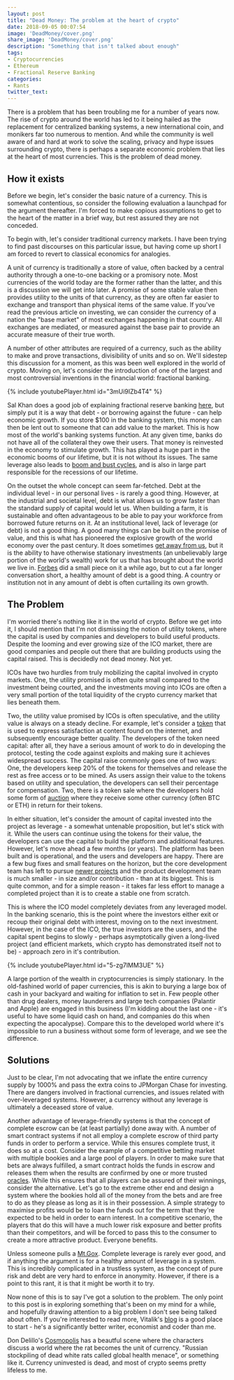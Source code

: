 ```yaml
---
layout: post
title: "Dead Money: The problem at the heart of crypto"
date: 2018-09-05 00:07:54
image: 'DeadMoney/cover.png'
share_image: 'DeadMoney/cover.png'
description: "Something that isn't talked about enough"
tags:
- Cryptocurrencies
- Ethereum
- Fractional Reserve Banking
categories:
- Rants
twitter_text:
---
```


There is a problem that has been troubling me for a number of years now. The rise of crypto around the world has led to it being hailed as the replacement for centralized banking systems, a new international coin, and monikers far too numerous to mention. And while the community is well aware of and hard at work to solve the scaling, privacy and hype issues surrounding crypto, there is perhaps a separate economic problem that lies at the heart of most currencies. This is the problem of dead money.


## How it exists

Before we begin, let's consider the basic nature of a currency. This is somewhat contentious, so consider the following evaluation a launchpad for the argument thereafter. I'm forced to make copious assumptions to get to the heart of the matter in a brief way, but rest assured they are not conceded. 

To begin with, let's consider traditional currency markets. I have been trying to find past discourses on this particular issue, but having come up short I am forced to revert to classical economics for analogies.

A unit of currency is traditionally a store of value, often backed by a central authority through a one-to-one backing or a promisory note. Most currencies of the world today are the former rather than the latter, and this is a discussion we will get into later. A promise of some stable value then provides utility to the units of that currency, as they are often far easier to exchange and transport than physical items of the same value. If you've read the previous article on investing, we can consider the currency of a nation the "base market" of most exchanges happening in that country. All exchanges are mediated, or measured against the base pair to provide an accurate measure of their true worth.

A number of other attributes are required of a currency, such as the ability to make and prove transactions, divisibility of units and so on. We'll sidestep this discussion for a moment, as this was been well explored in the world of crypto. Moving on, let's consider the introduction of one of the largest and most controversial inventions in the financial world: fractional banking.

{% include youtubePlayer.html id="3mUi9IZb4T4" %}

Sal Khan does a good job of explaining fractional reserve banking [here](https://www.khanacademy.org/economics-finance-domain/macroeconomics/monetary-system-topic/macro-banking-and-the-expansion-of-the-money-supply/v/overview-of-fractional-reserve-banking), but simply put it is a way that debt - or borrowing against the future - can help economic growth. If you store $100 in the banking system, this money can then be lent out to someone that can add value to the market. This is how most of the world's banking systems function. At any given time, banks do not have all of the collateral they owe their users. That money is reinvested in the economy to stimulate growth. This has played a huge part in the economic booms of our lifetime, but it is not without its issues. The same leverage also leads to [boom and bust cycles](https://www.youtube.com/watch?v=PHe0bXAIuk0), and is also in large part responsible for the recessions of our lifetime.

On the outset the whole concept can seem far-fetched. Debt at the individual level - in our personal lives - is rarely a good thing. However, at the industrial and societal level, debt is what allows us to grow faster than the standard supply of capital would let us. When building a farm, it is sustainable and often advantageous to be able to pay your workforce from borrowed future returns on it. At an institutional level, lack of leverage (or debt) is not a good thing. A good many things can be built on the promise of value, and this is what has pioneered the explosive growth of the world economy over the past century. It does sometimes [get away from us](https://en.wikipedia.org/wiki/Financial_crisis_of_2007%E2%80%932008), but it is the ability to have otherwise stationary investments (an unbelievably large portion of the world's wealth) work for us that has brought about the world we live in. [Forbes](https://www.forbes.com/sites/peterpham/2017/11/23/is-debt-really-that-bad) did a small piece on it a while ago, but to cut a far longer conversation short, a healthy amount of debt is a good thing. A country or institution not in any amount of debt is often curtailing its own growth.

## The Problem

I'm worried there's nothing like it in the world of crypto. Before we get into it, I should mention that I'm not dismissing the notion of utility tokens, where the capital is used by companies and developers to build useful products. Despite the looming and ever growing size of the ICO market, there are good companies and people out there that are building products using the capital raised. This is decidedly not dead money. Not yet.

ICOs have two hurdles from truly mobilizing the capital involved in crypto markets. One, the utility promised is often quite small compared to the investment being courted, and the investments moving into ICOs are often a very small portion of the total liquidity of the crypto currency market that lies beneath them. 

Two, the utility value promised by ICOs is often speculative, and the utility value is always on a steady decline. For example, let's consider a [token](https://fucktoken.com/) that is used to express satisfaction at content found on the internet, and subsequently encourage better quality. The developers of the token need capital: after all, they have a serious amount of work to do in developing the protocol, testing the code against exploits and making sure it achieves widespread success. The capital raise commonly goes one of two ways: One, the developers keep 20% of the tokens for themselves and release the rest as free access or to be mined. As users assign their value to the tokens based on utility and speculation, the developers can sell their percentage for compensation. Two, there is a token sale where the developers hold some form of [auction](https://medium.com/novamining/token-sale-basic-models-for-an-ico-22d4320c7bd7) where they receive some other currency (often BTC or ETH) in return for their tokens.

In either situation, let's consider the amount of capital invested into the project as leverage - a somewhat untenable proposition, but let's stick with it. While the users can continue using the tokens for their value, the developers can use the capital to build the platform and additional features. However, let's move ahead a few months (or years). The platform has been built and is operational, and the users and developers are happy. There are a few bug fixes and small features on the horizon, but the core development team has left to pursue [newer projects](https://www.coindesk.com/ethereum-foundation-director-sets-new-vision-for-blockchain-non-profit) and the product development team is much smaller - in size and/or contribution - than at its biggest. This is quite common, and for a simple reason - it takes far less effort to manage a completed project than it is to create a stable one from scratch.

This is where the ICO model completely deviates from any leveraged model. In the banking scenario, this is the point where the investors either exit or recoup their original debt with interest, moving on to the next investment. However, in the case of the ICO, the true investors are the users, and the capital spent begins to slowly - perhaps asymptotically given a long-lived project (and efficient markets, which crypto has demonstrated itself not to be) - approach zero in it's contribution.

{% include youtubePlayer.html id="5-zg7lMM3UE" %}

A large portion of the wealth in cryptocurrencies is simply stationary. In the old-fashined world of paper currencies, this is akin to burying a large box of cash in your backyard and waiting for inflation to set in. Few people other than drug dealers, money launderers and large tech companies (Palantir and Apple) are engaged in this business (I'm kidding about the last one - it's useful to have some liquid cash on hand, and companies do this when expecting the apocalypse). Compare this to the developed world where it's impossible to run a business without some form of leverage, and we see the difference.

## Solutions

Just to be clear, I'm not advocating that we inflate the entire currency supply by 1000% and pass the extra coins to JPMorgan Chase for investing. There are dangers involved in fractional currencies, and issues related with over-leveraged systems. However, a currency without any leverage is ultimately a deceased store of value. 

Another advantage of leverage-friendly systems is that the concept of complete escrow can be (at least partially) done away with. A number of smart contract systems if not all employ a complete escrow of third party funds in order to perform a service. While this ensures complete trust, it does so at a cost. Consider the example of a competitive betting market with multiple bookies and a large pool of players. In order to make sure that bets are always fulfilled, a smart contract holds the funds in escrow and releases them when the results are confirmed by one or more trusted [oracles](https://blockchainhub.net/blockchain-oracles/). While this ensures that all players can be assured of their winnings, consider the alternative. Let's go to the extreme other end and design a system where the bookies hold all of the money from the bets and are free to do as they please as long as it is in their possession. A simple strategy to maximise profits would be to loan the funds out for the term that they're expected to be held in order to earn interest. In a competitive scenario, the players that do this will have a much lower risk exposure and better profits than their competitors, and will be forced to pass this to the consumer to create a more attractive product. Everyone benefits.

Unless someone pulls a [Mt.Gox](https://blockonomi.com/mt-gox-hack/). Complete leverage is rarely ever good, and if anything the argument is for a healthy amount of leverage in a system. This is incredibly complicated in a trustless system, as the concept of pure risk and debt are very hard to enforce in anonymity. However, if there is a point to this rant, it is that it might be worth it to try.

Now none of this is to say I've got a solution to the problem. The only point to this post is in exploring something that's been on my mind for a while, and hopefully drawing attention to a big problem I don't see being talked about often. If you're interested to read more, Vitalik's [blog](https://vitalik.ca/) is a good place to start - he's a significantly better writer, economist and coder than me.

Don Delillo's [Cosmopolis](https://en.wikipedia.org/wiki/Cosmopolis_(film)) has a beautful scene where the characters discuss a world where the rat becomes the unit of currency. "Russian stockpiling of dead white rats called global health menace", or something like it. Currency uninvested is dead, and most of crypto seems pretty lifeless to me.